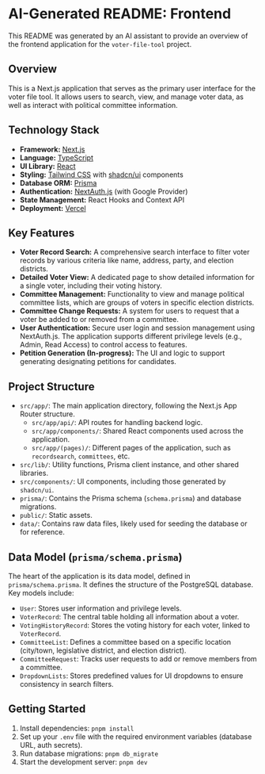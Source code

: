 # AI-Generated README: Frontend

This README was generated by an AI assistant to provide an overview of the frontend application for the `voter-file-tool` project.

## Overview

This is a Next.js application that serves as the primary user interface for the voter file tool. It allows users to search, view, and manage voter data, as well as interact with political committee information.

## Technology Stack

-   **Framework:** [Next.js](https://nextjs.org/)
-   **Language:** [TypeScript](https://www.typescriptlang.org/)
-   **UI Library:** [React](https://reactjs.org/)
-   **Styling:** [Tailwind CSS](https://tailwindcss.com/) with [shadcn/ui](https.ui.shadcn.com) components
-   **Database ORM:** [Prisma](https://www.prisma.io/)
-   **Authentication:** [NextAuth.js](https://next-auth.js.org/) (with Google Provider)
-   **State Management:** React Hooks and Context API
-   **Deployment:** [Vercel](https://vercel.com/)

## Key Features

-   **Voter Record Search:** A comprehensive search interface to filter voter records by various criteria like name, address, party, and election districts.
-   **Detailed Voter View:** A dedicated page to show detailed information for a single voter, including their voting history.
-   **Committee Management:** Functionality to view and manage political committee lists, which are groups of voters in specific election districts.
-   **Committee Change Requests:** A system for users to request that a voter be added to or removed from a committee.
-   **User Authentication:** Secure user login and session management using NextAuth.js. The application supports different privilege levels (e.g., Admin, Read Access) to control access to features.
-   **Petition Generation (In-progress):** The UI and logic to support generating designating petitions for candidates.

## Project Structure

-   `src/app/`: The main application directory, following the Next.js App Router structure.
    -   `src/app/api/`: API routes for handling backend logic.
    -   `src/app/components/`: Shared React components used across the application.
    -   `src/app/(pages)/`: Different pages of the application, such as `recordsearch`, `committees`, etc.
-   `src/lib/`: Utility functions, Prisma client instance, and other shared libraries.
-   `src/components/`: UI components, including those generated by `shadcn/ui`.
-   `prisma/`: Contains the Prisma schema (`schema.prisma`) and database migrations.
-   `public/`: Static assets.
-   `data/`: Contains raw data files, likely used for seeding the database or for reference.

## Data Model (`prisma/schema.prisma`)

The heart of the application is its data model, defined in `prisma/schema.prisma`. It defines the structure of the PostgreSQL database. Key models include:

-   `User`: Stores user information and privilege levels.
-   `VoterRecord`: The central table holding all information about a voter.
-   `VotingHistoryRecord`: Stores the voting history for each voter, linked to `VoterRecord`.
-   `CommitteeList`: Defines a committee based on a specific location (city/town, legislative district, and election district).
-   `CommitteeRequest`: Tracks user requests to add or remove members from a committee.
-   `DropdownLists`: Stores predefined values for UI dropdowns to ensure consistency in search filters.

## Getting Started

1.  Install dependencies: `pnpm install`
2.  Set up your `.env` file with the required environment variables (database URL, auth secrets).
3.  Run database migrations: `pnpm db_migrate`
4.  Start the development server: `pnpm dev`
